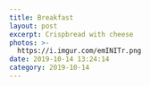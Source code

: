 ```yaml
---
title: Breakfast
layout: post
excerpt: Crispbread with cheese
photos: >-
  https://i.imgur.com/emINITr.png
date: 2019-10-14 13:24:14
category: 2019-10-14
---
```

